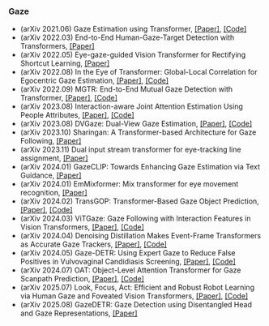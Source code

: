 ### Gaze
- (arXiv 2021.06) Gaze Estimation using Transformer, [[Paper]](https://arxiv.org/pdf/2105.14424.pdf), [[Code]](https://github.com/yihuacheng/GazeTR)
- (arXiv 2022.03) End-to-End Human-Gaze-Target Detection with Transformers, [[Paper]](https://arxiv.org/pdf/2203.10433.pdf)
- (arXiv 2022.05) Eye-gaze-guided Vision Transformer for Rectifying Shortcut Learning, [[Paper]](https://arxiv.org/pdf/2205.12466.pdf)
- (arXiv 2022.08) In the Eye of Transformer: Global-Local Correlation for Egocentric Gaze Estimation, [[Paper]](https://arxiv.org/pdf/2208.04464.pdf), [[Code]](https://bolinlai.github.io/GLC-EgoGazeEst)
- (arXiv 2022.09) MGTR: End-to-End Mutual Gaze Detection with Transformer, [[Paper]](https://arxiv.org/pdf/2209.10930.pdf), [[Code]](https://github.com/Gmbition/MGTR)
- (arXiv 2023.08) Interaction-aware Joint Attention Estimation Using People Attributes, [[Paper]](https://arxiv.org/pdf/2308.05382.pdf), [[Code]](https://github.com/chihina/PJAE)
- (arXiv 2023.08) DVGaze: Dual-View Gaze Estimation, [[Paper]](https://arxiv.org/pdf/2308.10310.pdf), [[Code]](https://github.com/yihuacheng/DVGaze)
- (arXiv 2023.10) Sharingan: A Transformer-based Architecture for Gaze Following, [[Paper]](https://arxiv.org/pdf/2310.00816.pdf)
- (arXiv 2023.11) Dual input stream transformer for eye-tracking line assignment, [[Paper]](https://arxiv.org/pdf/2311.06095.pdf)
- (arXiv 2024.01) GazeCLIP: Towards Enhancing Gaze Estimation via Text Guidance, [[Paper]](https://arxiv.org/pdf/2401.00260.pdf)
- (arXiv 2024.01) EmMixformer: Mix transformer for eye movement recognition, [[Paper]](https://arxiv.org/pdf/2401.04956.pdf)
- (arXiv 2024.02) TransGOP: Transformer-Based Gaze Object Prediction, [[Paper]](https://arxiv.org/pdf/2402.13578.pdf), [[Code]](https://github.com/chenxi-Guo/TransGOP)
- (arXiv 2024.03) ViTGaze: Gaze Following with Interaction Features in Vision Transformers, [[Paper]](https://arxiv.org/pdf/2403.12778.pdf), [[Code]](https://github.com/hustvl/ViTGaze)
- (arXiv 2024.04) Denoising Distillation Makes Event-Frame Transformers as Accurate Gaze Trackers, [[Paper]](https://arxiv.org/pdf/2404.00548.pdf), [[Code]](https://github.com/jdjdli/Denoise_distill_EF_gazetracker)
- (arXiv 2024.05) Gaze-DETR: Using Expert Gaze to Reduce False Positives in Vulvovaginal Candidiasis Screening, [[Paper]](https://arxiv.org/pdf/2405.09463.pdf), [[Code]](https://github.com/YanKong0408/Gaze-DETR)
- (arXiv 2024.07) OAT: Object-Level Attention Transformer for Gaze Scanpath Prediction, [[Paper]](https://arxiv.org/pdf/2407.13335.pdf), [[Code]](https://github.com/HKUST-NISL/oat_eccv24)
- (arXiv 2025.07) Look, Focus, Act: Efficient and Robust Robot Learning via Human Gaze and Foveated Vision Transformers, [[Paper]](https://arxiv.org/pdf/2507.15833.pdf), [[Code]](https://ian-chuang.github.io/gaze-av-aloha/)
- (arXiv 2025.08) GazeDETR: Gaze Detection using Disentangled Head and Gaze Representations, [[Paper]](https://arxiv.org/pdf/2508.12966.pdf)
